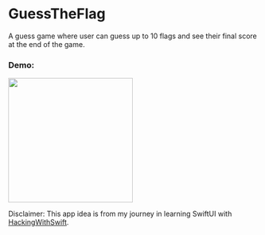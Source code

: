 # GuessTheFlag

A guess game where user can guess up to 10 flags and see their final score at the end of the game.

### Demo:

<img src="https://github.com/chandevbringino/Portfolio/blob/main/iOS/SwiftUI/GuessTheFlag/Demo/GuessTheFlagDemo.gif" width="250">

Disclaimer: This app idea is from my journey in learning SwiftUI with [HackingWithSwift](https://www.hackingwithswift.com/).
